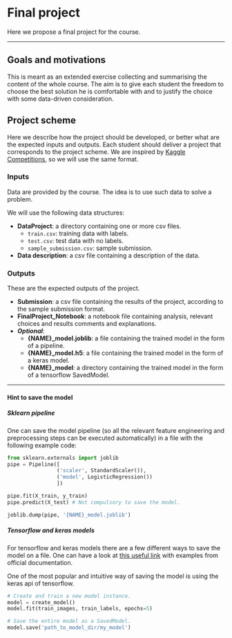 # Final project

Here we propose a final project for the course.

---

## Goals and motivations

This is meant as an extended exercise collecting and summarising the content of the whole course.
The aim is to give each student the freedom to choose the best solution he is comfortable with and to justify the choice with some data-driven consideration.

## Project scheme

Here we describe how the project should be developed, or better what are the expected inputs and outputs.
Each student should deliver a project that corresponds to the project scheme.
We are inspired by [Kaggle Competitions](https://www.kaggle.com/competitions), so we will use the same format.

### Inputs

Data are provided by the course.
The idea is to use such data to solve a problem.

We will use the following data structures:

- **DataProject**: a directory containing one or more csv files.
  - `train.csv`: training data with labels.
  - `test.csv`: test data with no labels.
  - `sample_submission.csv`: sample submission.
- **Data description**: a csv file containing a description of the data.

### Outputs

These are the expected outputs of the project.

- **Submission**: a csv file containing the results of the project, according to the sample submission format.
- **FinalProject_Notebook**: a notebook file containing analysis, relevant choices and results comments and explanations.
- **_Optional_**:
  - **{NAME}\_model.joblib**: a file containing the trained model in the form of a pipeline.
  - **{NAME}\_model.h5**: a file containing the trained model in the form of a keras model.
  - **{NAME}\_model**: a directory containing the trained model in the form of a tensorflow SavedModel.

---

#### Hint to save the model

##### Sklearn pipeline

One can save the model pipeline (so all the relevant feature engineering and preprocessing steps can be executed automatically) in a file with the following example code:

```python
from sklearn.externals import joblib
pipe = Pipeline([
                ('scaler', StandardScaler()),
                ('model', LogisticRegression())
                ])

pipe.fit(X_train, y_train)
pipe.predict(X_test) # Not compulsory to save the model.

joblib.dump(pipe, '{NAME}_model.joblib')
```

##### Tensorflow and keras models

For tensorflow and keras models there are a few different ways to save the model on a file.
One can have a look at [this useful link](https://www.tensorflow.org/tutorials/keras/save_and_load) with examples from official documentation.

One of the most popular and intuitive way of saving the model is using the keras api of tensorflow.

```python
# Create and train a new model instance.
model = create_model()
model.fit(train_images, train_labels, epochs=5)

# Save the entire model as a SavedModel.
model.save('path_to_model_dir/my_model')
```
